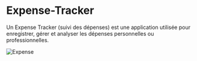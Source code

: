 # Expense-Tracker
Un Expense Tracker (suivi des dépenses) est une application utilisée pour enregistrer, gérer et analyser les dépenses personnelles ou professionnelles.

![Expense ](https://github.com/user-attachments/assets/f0c4826d-f3e9-4a8a-8b80-ce38a9a21feb)
